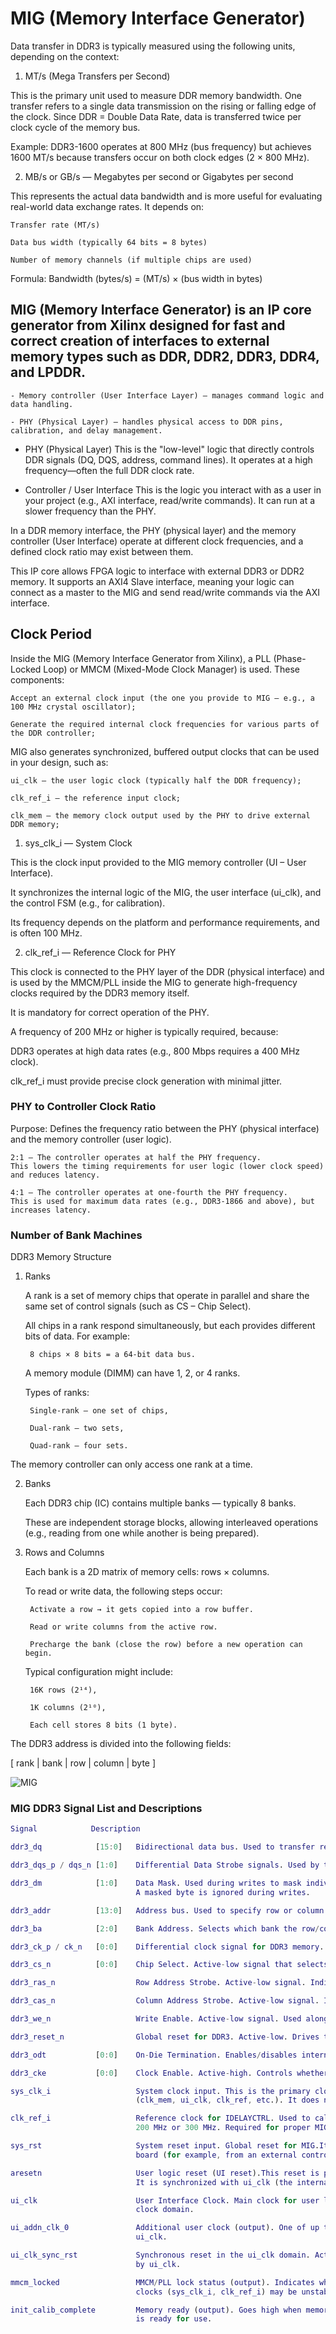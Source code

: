 # MIG (Memory Interface Generator)

Data transfer in DDR3 is typically measured using the following units, depending on the context:

1. MT/s (Mega Transfers per Second)

This is the primary unit used to measure DDR memory bandwidth.
One transfer refers to a single data transmission on the rising or falling edge of the clock.
Since DDR = Double Data Rate, data is transferred twice per clock cycle of the memory bus.

Example:
DDR3-1600 operates at 800 MHz (bus frequency) but achieves 1600 MT/s because transfers occur on both clock edges (2 × 800 MHz).

2. MB/s or GB/s — Megabytes per second or Gigabytes per second

This represents the actual data bandwidth and is more useful for evaluating real-world data exchange rates.
It depends on:

    Transfer rate (MT/s)

    Data bus width (typically 64 bits = 8 bytes)

    Number of memory channels (if multiple chips are used)

Formula:
Bandwidth (bytes/s) = (MT/s) × (bus width in bytes)

## MIG (Memory Interface Generator) is an IP core generator from Xilinx designed for fast and correct creation of interfaces to external memory types such as DDR, DDR2, DDR3, DDR4, and LPDDR.

    - Memory controller (User Interface Layer) — manages command logic and data handling.

    - PHY (Physical Layer) — handles physical access to DDR pins, calibration, and delay management.

- PHY (Physical Layer)
This is the "low-level" logic that directly controls DDR signals (DQ, DQS, address, command lines). It operates at a high frequency—often the full DDR clock rate.

- Controller / User Interface
This is the logic you interact with as a user in your project (e.g., AXI interface, read/write commands). It can run at a slower frequency than the PHY.

In a DDR memory interface, the PHY (physical layer) and the memory controller (User Interface) operate at different clock frequencies, and a defined clock ratio may exist between them.

This IP core allows FPGA logic to interface with external DDR3 or DDR2 memory.
It supports an AXI4 Slave interface, meaning your logic can connect as a master to the MIG and send read/write commands via the AXI interface.

## Clock Period 

Inside the MIG (Memory Interface Generator from Xilinx), a PLL (Phase-Locked Loop) or MMCM (Mixed-Mode Clock Manager) is used. These components:

    Accept an external clock input (the one you provide to MIG — e.g., a 100 MHz crystal oscillator);

    Generate the required internal clock frequencies for various parts of the DDR controller;

MIG also generates synchronized, buffered output clocks that can be used in your design, such as:

    ui_clk — the user logic clock (typically half the DDR frequency);

    clk_ref_i — the reference input clock;

    clk_mem — the memory clock output used by the PHY to drive external DDR memory;

1. sys_clk_i — System Clock

This is the clock input provided to the MIG memory controller (UI – User Interface).

It synchronizes the internal logic of the MIG, the user interface (ui_clk), and the control FSM (e.g., for calibration).

Its frequency depends on the platform and performance requirements, and is often 100 MHz.

2. clk_ref_i — Reference Clock for PHY

This clock is connected to the PHY layer of the DDR (physical interface) and is used by the MMCM/PLL inside the MIG to generate high-frequency clocks required by the DDR3 memory itself.

It is mandatory for correct operation of the PHY.

A frequency of 200 MHz or higher is typically required, because:

DDR3 operates at high data rates (e.g., 800 Mbps requires a 400 MHz clock).

clk_ref_i must provide precise clock generation with minimal jitter.

### PHY to Controller Clock Ratio

Purpose: Defines the frequency ratio between the PHY (physical interface) and the memory controller (user logic).

    2:1 — The controller operates at half the PHY frequency.
    This lowers the timing requirements for user logic (lower clock speed) and reduces latency.

    4:1 — The controller operates at one-fourth the PHY frequency.
    This is used for maximum data rates (e.g., DDR3-1866 and above), but increases latency.

### Number of Bank Machines

DDR3 Memory Structure
1. Ranks

    A rank is a set of memory chips that operate in parallel and share the same set of control signals (such as CS – Chip Select).

    All chips in a rank respond simultaneously, but each provides different bits of data. For example:

        8 chips × 8 bits = a 64-bit data bus.

    A memory module (DIMM) can have 1, 2, or 4 ranks.

    Types of ranks:

        Single-rank – one set of chips,

        Dual-rank – two sets,

        Quad-rank – four sets.

The memory controller can only access one rank at a time.

2. Banks

    Each DDR3 chip (IC) contains multiple banks — typically 8 banks.

    These are independent storage blocks, allowing interleaved operations (e.g., reading from one while another is being prepared).

3. Rows and Columns

    Each bank is a 2D matrix of memory cells: rows × columns.

    To read or write data, the following steps occur:

        Activate a row → it gets copied into a row buffer.

        Read or write columns from the active row.

        Precharge the bank (close the row) before a new operation can begin.

    Typical configuration might include:

        16K rows (2¹⁴),

        1K columns (2¹⁰),

        Each cell stores 8 bits (1 byte).

The DDR3 address is divided into the following fields:

[ rank | bank | row | column | byte ]

![MIG](mig.png)

### MIG DDR3 Signal List and Descriptions

```m
Signal            Description

ddr3_dq            [15:0]	Bidirectional data bus. Used to transfer read and write data. For x16 DDR3 chips → ddr3_dq [15:0] → 16 data lines.

ddr3_dqs_p / dqs_n [1:0]	Differential Data Strobe signals. Used by the memory to synchronize data transfers on the dq bus.

ddr3_dm            [1:0]	Data Mask. Used during writes to mask individual bytes. One dm per byte. Since ddr3_dq [15:0] is 2 bytes, there are 2 dm lines. 
                            A masked byte is ignored during writes.

ddr3_addr          [13:0]	Address bus. Used to specify row or column addresses depending on the command.

ddr3_ba            [2:0]	Bank Address. Selects which bank the row/column address applies to. Typically 3 bits.

ddr3_ck_p / ck_n   [0:0]	Differential clock signal for DDR3 memory. Drives the memory’s primary clock.

ddr3_cs_n          [0:0]	Chip Select. Active-low signal that selects the DDR3 memory chip.

ddr3_ras_n	                Row Address Strobe. Active-low signal. Indicates that the address bus contains a row address.

ddr3_cas_n	                Column Address Strobe. Active-low signal. Indicates that the address bus contains a column address.

ddr3_we_n	                Write Enable. Active-low signal. Used along with ras_n and cas_n to define memory commands.

ddr3_reset_n	            Global reset for DDR3. Active-low. Drives the memory into reset when held low.

ddr3_odt	       [0:0]    On-Die Termination. Enables/disables internal termination resistors inside the DDR3 chip.

ddr3_cke	       [0:0]    Clock Enable. Active-high. Controls whether the DDR3 chip is in active or power-down mode.

sys_clk_i                   System clock input. This is the primary clock input to the MIG IP. Used internally by MMCM/PLL to generate all necessary clocks 
                            (clk_mem, ui_clk, clk_ref, etc.). It does not directly clock the DDR3 memory.

clk_ref_i                   Reference clock for IDELAYCTRL. Used to calibrate delay elements (IDELAY) for timing adjustment on input/output lines. Typical values:  
                            200 MHz or 300 MHz. Required for proper MIG calibration.

sys_rst                     System reset input. Global reset for MIG.It is usually driven by a button, an external signal, or a system reset input connected to the 
                            board (for example, from an external controller or a reset pin).

aresetn                     User logic reset (UI reset).This reset is provided by the Processor System Reset block.
                            It is synchronized with ui_clk (the internal output clock of the MIG).It applies to the logic on the user side,i.e., logic that reads from or writes to the MIG through AXI or another interface.

ui_clk                      User Interface Clock. Main clock for user logic. Generated by MIG. All AXI or native user logic connected to MIG must operate in this  
                            clock domain.

ui_addn_clk_0               Additional user clock (output). One of up to 6 additional user clocks (ui_addn_clk_0 to ui_addn_clk_5) generated from the same MMCM as 
                            ui_clk.

ui_clk_sync_rst             Synchronous reset in the ui_clk domain. Active-high. Asserted until MIG finishes calibration. Should be used to reset user logic driven 
                            by ui_clk.

mmcm_locked                 MMCM/PLL lock status (output). Indicates whether the internal MMCM/PLL has locked to the input clocks. If mmcm_locked == 0, the input  
                            clocks (sys_clk_i, clk_ref_i) may be unstable or incorrectly configured.

init_calib_complete         Memory ready (output). Goes high when memory initialization and calibration are successfully completed. At this point, the DDR3 memory 
                            is ready for use.
```
